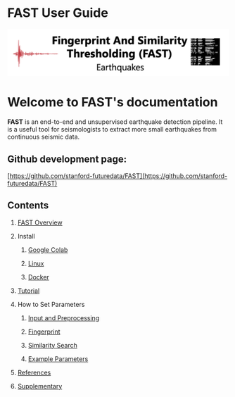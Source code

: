 # FAST User Guide

![fast_index](img/fast_index_page.png)

**Welcome to FAST's documentation**
=========================================

**FAST** is an end-to-end and unsupervised earthquake detection pipeline. It is a useful tool for seismologists to extract more small earthquakes from continuous seismic data.

**Github development page:**
------------------------
[https://github.com/stanford-futuredata/FAST](https://github.com/stanford-futuredata/FAST)

**Contents**
------------
1.  [FAST Overview](fast_overview.md)

1.  Install

    1.  [Google Colab](setup_colab.md)

    2.  [Linux](setup_linux.md)

    3.  [Docker](setup_docker.md)

1.  [Tutorial](tutorial.md)

1.  How to Set Parameters

    1.  [Input and Preprocessing](input_and_preprocess.md)

    2.  [Fingerprint](f_p.md)

    3.  [Similarity Search](sim_search.md)

    4.  [Example Parameters](ex_params.md)

1.  [References](references.md)

1.  [Supplementary](supplementary.md)

<!-- ## Commands

* `mkdocs new [dir-name]` - Create a new project.
* `mkdocs serve` - Start the live-reloading docs server.
* `mkdocs build` - Build the documentation site.
* `mkdocs -h` - Print help message and exit.

## Project layout

    mkdocs.yml    # The configuration file.
    docs/
        index.md  # The documentation homepage.
        ...       # Other markdown pages, images and other files. -->
